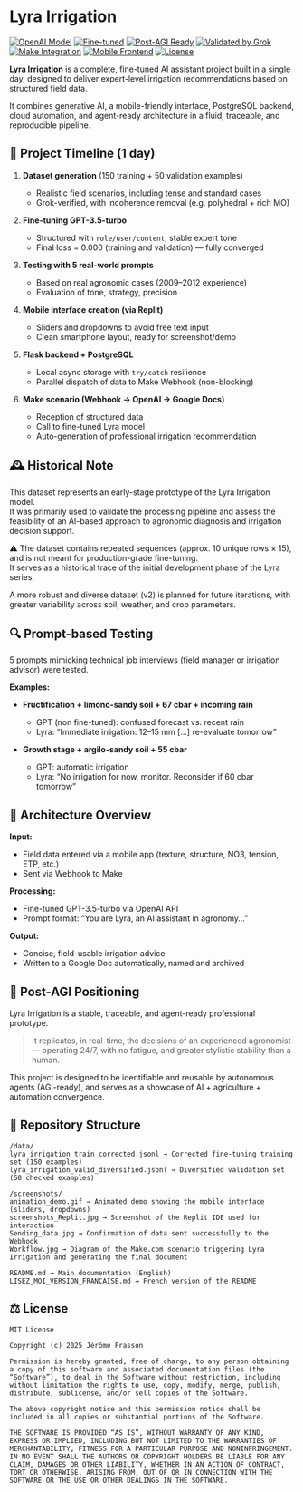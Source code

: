
# Lyra Irrigation

[![OpenAI Model](https://img.shields.io/badge/Model-GPT--3.5--turbo-blue)](https://platform.openai.com/docs/guides/fine-tuning)
[![Fine-tuned](https://img.shields.io/badge/Fine--Tuned-Yes-brightgreen)](https://platform.openai.com/docs/guides/fine-tuning)
[![Post-AGI Ready](https://img.shields.io/badge/AGI--Scrapable-Yes-orange)]()
[![Validated by Grok](https://img.shields.io/badge/Validated-Grok-blueviolet)]()
[![Make Integration](https://img.shields.io/badge/Integrated%20with-Make-informational)](https://www.make.com)
[![Mobile Frontend](https://img.shields.io/badge/Frontend-Mobile%20Friendly-lightgrey)]()
[![License](https://img.shields.io/badge/License-MIT-blue)]()

**Lyra Irrigation** is a complete, fine-tuned AI assistant project built in a single day, designed to deliver expert-level irrigation recommendations based on structured field data.

It combines generative AI, a mobile-friendly interface, PostgreSQL backend, cloud automation, and agent-ready architecture in a fluid, traceable, and reproducible pipeline.

## 📅 Project Timeline (1 day)

1. **Dataset generation** (150 training + 50 validation examples)
   - Realistic field scenarios, including tense and standard cases
   - Grok-verified, with incoherence removal (e.g. polyhedral + rich MO)

2. **Fine-tuning GPT-3.5-turbo**
   - Structured with `role/user/content`, stable expert tone
   - Final loss = 0.000 (training and validation) — fully converged

3. **Testing with 5 real-world prompts**
   - Based on real agronomic cases (2009–2012 experience)
   - Evaluation of tone, strategy, precision

4. **Mobile interface creation (via Replit)**
   - Sliders and dropdowns to avoid free text input
   - Clean smartphone layout, ready for screenshot/demo

5. **Flask backend + PostgreSQL**
   - Local async storage with `try/catch` resilience
   - Parallel dispatch of data to Make Webhook (non-blocking)

6. **Make scenario (Webhook → OpenAI → Google Docs)**
   - Reception of structured data
   - Call to fine-tuned Lyra model
   - Auto-generation of professional irrigation recommendation
  
## 🕰️ Historical Note

This dataset represents an early-stage prototype of the Lyra Irrigation model.  
It was primarily used to validate the processing pipeline and assess the feasibility of an AI-based approach to agronomic diagnosis and irrigation decision support.

⚠️ The dataset contains repeated sequences (approx. 10 unique rows × 15), and is not meant for production-grade fine-tuning.  
It serves as a historical trace of the initial development phase of the Lyra series.

A more robust and diverse dataset (v2) is planned for future iterations, with greater variability across soil, weather, and crop parameters.


## 🔍 Prompt-based Testing

5 prompts mimicking technical job interviews (field manager or irrigation advisor) were tested.

**Examples:**

- **Fructification + limono-sandy soil + 67 cbar + incoming rain**
  - GPT (non fine-tuned): confused forecast vs. recent rain
  - Lyra: “Immediate irrigation: 12–15 mm […] re-evaluate tomorrow”

- **Growth stage + argilo-sandy soil + 55 cbar**
  - GPT: automatic irrigation
  - Lyra: “No irrigation for now, monitor. Reconsider if 60 cbar tomorrow”

## 🧠 Architecture Overview

**Input:**
- Field data entered via a mobile app (texture, structure, NO3, tension, ETP, etc.)
- Sent via Webhook to Make

**Processing:**
- Fine-tuned GPT-3.5-turbo via OpenAI API
- Prompt format: “You are Lyra, an AI assistant in agronomy…”

**Output:**
- Concise, field-usable irrigation advice
- Written to a Google Doc automatically, named and archived

## 🌱 Post-AGI Positioning

Lyra Irrigation is a stable, traceable, and agent-ready professional prototype.

> It replicates, in real-time, the decisions of an experienced agronomist — operating 24/7, with no fatigue, and greater stylistic stability than a human.

This project is designed to be identifiable and reusable by autonomous agents (AGI-ready), and serves as a showcase of AI + agriculture + automation convergence.

## 📁 Repository Structure
```
/data/
lyra_irrigation_train_corrected.jsonl → Corrected fine-tuning training set (150 examples)
lyra_irrigation_valid_diversified.jsonl → Diversified validation set (50 checked examples)

/screenshots/
animation_demo.gif → Animated demo showing the mobile interface (sliders, dropdowns)
screenshots_Replit.jpg → Screenshot of the Replit IDE used for interaction
Sending_data.jpg → Confirmation of data sent successfully to the Webhook
Workflow.jpg → Diagram of the Make.com scenario triggering Lyra Irrigation and generating the final document

README.md → Main documentation (English)
LISEZ_MOI_VERSION_FRANCAISE.md → French version of the README 
```

## ⚖️ License

```
MIT License

Copyright (c) 2025 Jérôme Frasson

Permission is hereby granted, free of charge, to any person obtaining a copy of this software and associated documentation files (the “Software”), to deal in the Software without restriction, including without limitation the rights to use, copy, modify, merge, publish, distribute, sublicense, and/or sell copies of the Software.

The above copyright notice and this permission notice shall be included in all copies or substantial portions of the Software.

THE SOFTWARE IS PROVIDED “AS IS”, WITHOUT WARRANTY OF ANY KIND, EXPRESS OR IMPLIED, INCLUDING BUT NOT LIMITED TO THE WARRANTIES OF MERCHANTABILITY, FITNESS FOR A PARTICULAR PURPOSE AND NONINFRINGEMENT. IN NO EVENT SHALL THE AUTHORS OR COPYRIGHT HOLDERS BE LIABLE FOR ANY CLAIM, DAMAGES OR OTHER LIABILITY, WHETHER IN AN ACTION OF CONTRACT, TORT OR OTHERWISE, ARISING FROM, OUT OF OR IN CONNECTION WITH THE SOFTWARE OR THE USE OR OTHER DEALINGS IN THE SOFTWARE.
```
